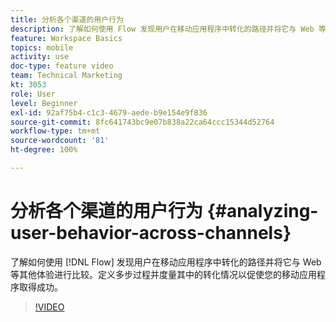 ```yaml
---
title: 分析各个渠道的用户行为
description: 了解如何使用 Flow 发现用户在移动应用程序中转化的路径并将它与 Web 等其他体验进行比较。定义多步过程并度量其中的转化情况以促使您的移动应用程序取得成功。
feature: Workspace Basics
topics: mobile
activity: use
doc-type: feature video
team: Technical Marketing
kt: 3053
role: User
level: Beginner
exl-id: 92af75b4-c1c3-4679-aede-b9e154e9f836
source-git-commit: 8fc641743bc9e07b838a22ca64ccc15344d52764
workflow-type: tm+mt
source-wordcount: '81'
ht-degree: 100%

---
```


# 分析各个渠道的用户行为 {#analyzing-user-behavior-across-channels}

了解如何使用 [!DNL Flow] 发现用户在移动应用程序中转化的路径并将它与 Web 等其他体验进行比较。定义多步过程并度量其中的转化情况以促使您的移动应用程序取得成功。

>[!VIDEO](https://video.tv.adobe.com/v/32087/?quality=12&learn=on&captions=chi_hans)
